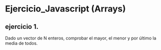 # Ejercicio_Javascript (Arrays)

## ejercicio 1.
Dado un vector de N enteros, comprobar el mayor, el menor y por último la media de todos.